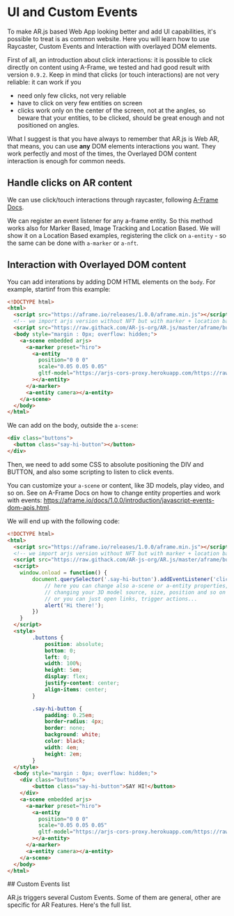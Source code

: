 # UI and Custom Events

To make AR.js based Web App looking better and add UI capabilities, it's possible to treat is as common website.
Here you will learn how to use Raycaster, Custom Events and Interaction with overlayed DOM elements.

First of all, an introduction about click interactions: it is possible to click directly on content using A-Frame, we tested and had good result with version `0.9.2`. Keep in mind that clicks (or touch interactions) are not very reliable: it can work if you

- need only few clicks, not very reliable
- have to click on very few entities on screen
- clicks work only on the center of the screen, not at the angles, so beware that your entities, to be clicked, should be great enough and not positioned on angles.

What I suggest is that you have always to remember that AR.js is Web AR, that means, you can use **any** DOM elements interactions you want.
They work perfectly and most of the times, the Overlayed DOM content interaction is enough for common needs.

## Handle clicks on AR content

We can use click/touch interactions through raycaster, following [A-Frame Docs](https://aframe.io/docs/1.0.0/introduction/interactions-and-controllers.html).

We can register an event listener for any a-frame entity. So this method works also for Marker Based, Image Tracking and Location Based.
We will show it on a Location Based examples, registering the click on `a-entity` - so the same can be done with `a-marker` or `a-nft`.

## Interaction with Overlayed DOM content

You can add interations by adding DOM HTML elements on the `body`.
For example, startinf from this example:

```html
<!DOCTYPE html>
<html>
  <script src="https://aframe.io/releases/1.0.0/aframe.min.js"></script>
  <!-- we import arjs version without NFT but with marker + location based support -->
  <script src="https://raw.githack.com/AR-js-org/AR.js/master/aframe/build/aframe-ar.js"></script>
  <body style="margin : 0px; overflow: hidden;">
    <a-scene embedded arjs>
      <a-marker preset="hiro">
        <a-entity
          position="0 0 0"
          scale="0.05 0.05 0.05"
          gltf-model="https://arjs-cors-proxy.herokuapp.com/https://raw.githack.com/AR-js-org/AR.js/master/aframe/examples/image-tracking/nft/trex/scene.gltf"
        ></a-entity>
      </a-marker>
      <a-entity camera></a-entity>
    </a-scene>
  </body>
</html>
```

We can add on the body, outside the `a-scene`:

```html
<div class="buttons">
  <button class="say-hi-button"></button>
</div>
```

Then, we need to add some CSS to absolute positioning the DIV and BUTTON, and also some scripting to listen to click events.

You can customize your `a-scene` or content, like 3D models, play video, and so on. See on A-Frame Docs on how to change entity properties and work with events: https://aframe.io/docs/1.0.0/introduction/javascript-events-dom-apis.html.

We will end up with the following code:

```html
<!DOCTYPE html>
<html>
  <script src="https://aframe.io/releases/1.0.0/aframe.min.js"></script>
  <!-- we import arjs version without NFT but with marker + location based support -->
  <script src="https://raw.githack.com/AR-js-org/AR.js/master/aframe/build/aframe-ar.js"></script>
  <script>
    window.onload = function() {
        document.querySelector('.say-hi-button').addEventListener('click', function() {
            // here you can change also a-scene or a-entity properties, like
            // changing your 3D model source, size, position and so on
            // or you can just open links, trigger actions...
            alert('Hi there!');
        })
    }
  </script>
  <style>
        .buttons {
            position: absolute;
            bottom: 0;
            left: 0;
            width: 100%;
            height: 5em;
            display: flex;
            justify-content: center;
            align-items: center;
        }

        .say-hi-button {
            padding: 0.25em;
            border-radius: 4px;
            border: none;
            background: white;
            color: black;
            width: 4em;
            height: 2em;
        }
  </style>
  <body style="margin : 0px; overflow: hidden;">
    <div class="buttons">
        <button class="say-hi-button">SAY HI!</button>
    </div>
    <a-scene embedded arjs>
      <a-marker preset="hiro">
        <a-entity
          position="0 0 0"
          scale="0.05 0.05 0.05"
          gltf-model="https://arjs-cors-proxy.herokuapp.com/https://raw.githack.com/AR-js-org/AR.js/master/aframe/examples/image-tracking/nft/trex/scene.gltf"
        ></a-entity>
      </a-marker>
      <a-entity camera></a-entity>
    </a-scene>
  </body>
</html>
```

## Custom Events list

AR.js triggers several Custom Events. Some of them are general, other are specific for AR Features. Here's the full list.


